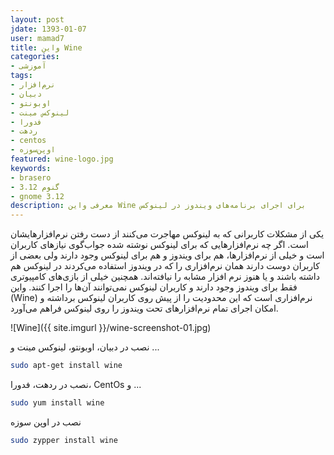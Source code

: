 ```yaml
---
layout: post
jdate: 1393-01-07
user: mamad7
title: واین Wine
categories:
- آموزشی
tags:
- نرم‌افزار
- دبیان
- اوبونتو
- لینوکس مینت
- فدورا
- ردهت
- centos
- اوپن‌سوزه
featured: wine-logo.jpg
keywords:
- brasero
- گنوم 3.12
- gnome 3.12
description: معرفی واین Wine برای اجرای برنامه‌های ویندوز در لینوکس
---
```


یکی از مشکلات کاربرانی که به لینوکس مهاجرت می‌کنند از دست رفتن نرم‌افزارهایشان است. اگر چه نرم‌افزارهایی که برای لینوکس نوشته شده جواب‌گوی نیازهای کاربران است و خیلی از نرم‌افزارها، هم برای ویندوز و هم برای لینوکس وجود دارند ولی بعضی از کاربران دوست دارند همان نرم‌افزاری را که در ویندوز استفاده می‌کردند در لینوکس هم داشته باشند و یا هنوز نرم افزار مشابه را نیافته‌اند. همچنین خیلی از بازی‌های کامپیوتری فقط برای ویندوز وجود دارند و کاربران لینوکس نمی‌توانند آن‌ها را اجرا کنند.  واین (Wine) نرم‌افزاری است که این محدودیت را از پیش روی کاربران لینوکس برداشته و امکان اجرای تمام نرم‌افزارهای تحت ویندوز را روی لینوکس فراهم می‌آورد.

![Wine]({{ site.imgurl }}/wine-screenshot-01.jpg)

نصب در دبیان، اوبونتو، لینوکس مینت و ...

```sh
sudo apt-get install wine
```

نصب در ردهت، فدورا، CentOs و ...

```sh
sudo yum install wine
```

نصب در اوپن سوزه

```sh
sudo zypper install wine
```